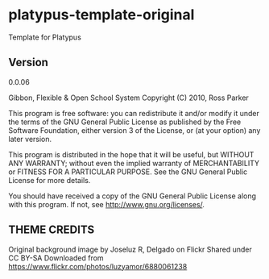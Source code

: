 # platypus-template-original
Template for Platypus


Version
-------
0.0.06

Gibbon, Flexible & Open School System
Copyright (C) 2010, Ross Parker

This program is free software: you can redistribute it and/or modify
it under the terms of the GNU General Public License as published by
the Free Software Foundation, either version 3 of the License, or
(at your option) any later version.

This program is distributed in the hope that it will be useful,
but WITHOUT ANY WARRANTY; without even the implied warranty of
MERCHANTABILITY or FITNESS FOR A PARTICULAR PURPOSE.  See the
GNU General Public License for more details.

You should have received a copy of the GNU General Public License
along with this program.  If not, see <http://www.gnu.org/licenses/>.


THEME CREDITS
-------------
Original background image by Joseluz R, Delgado on Flickr
	Shared under CC BY-SA
	Downloaded from https://www.flickr.com/photos/luzyamor/6880061238